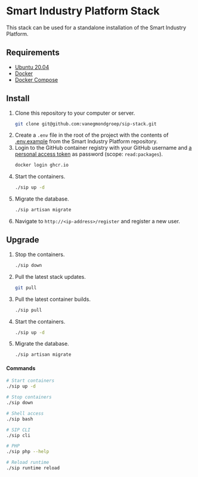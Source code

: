 # Smart Industry Platform Stack

This stack can be used for a standalone installation of the Smart Industry Platform.

## Requirements

* [Ubuntu 20.04](https://ubuntu.com/)
* [Docker](https://docs.docker.com/engine/install/ubuntu/)
* [Docker Compose](https://docs.docker.com/compose/install/)

## Install

1. Clone this repository to your computer or server.
   ```bash
   git clone git@github.com:vanegmondgroep/sip-stack.git 
   ```
1. Create a `.env` file in the root of the project with the contents of [.env.example](https://github.com/vanegmondgroep/smart-industry-platform/blob/main/.env.example) from the Smart Industry Platform repository.
1. Login to the GitHub container registry with your GitHub username and [a personal access token](https://docs.github.com/en/github/authenticating-to-github/keeping-your-account-and-data-secure/creating-a-personal-access-token) as password (scope: `read:packages`). 
   ```bash
   docker login ghcr.io
   ```
1. Start the containers.
   ```bash
   ./sip up -d
   ```
1. Migrate the database.
   ```bash
   ./sip artisan migrate
   ```
1. Navigate to `http://<ip-address>/register` and register a new user.


## Upgrade

1. Stop the containers.
   ```bash
   ./sip down
   ```
1. Pull the latest stack updates.
   ```bash
   git pull
   ```
1. Pull the latest container builds.
   ```bash
   ./sip pull 
   ```
1. Start the containers.
   ```bash
   ./sip up -d
   ```
1. Migrate the database.
   ```bash
   ./sip artisan migrate
   ```

#### Commands

```bash
# Start containers
./sip up -d

# Stop containers
./sip down

# Shell access
./sip bash

# SIP CLI
./sip cli

# PHP
./sip php --help

# Reload runtime
./sip runtime reload
```
